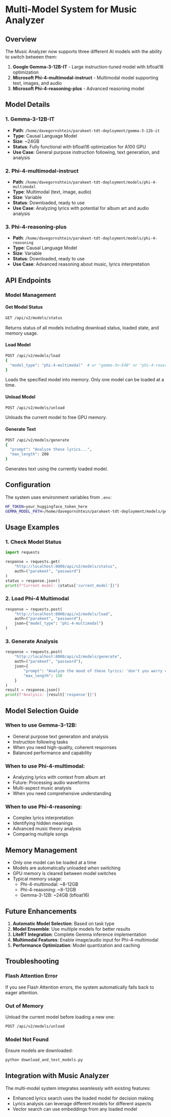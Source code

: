 # Multi-Model System for Music Analyzer

## Overview
The Music Analyzer now supports three different AI models with the ability to switch between them:

1. **Google Gemma-3-12B-IT** - Large instruction-tuned model with bfloat16 optimization
2. **Microsoft Phi-4-multimodal-instruct** - Multimodal model supporting text, images, and audio
3. **Microsoft Phi-4-reasoning-plus** - Advanced reasoning model

## Model Details

### 1. Gemma-3-12B-IT
- **Path**: `/home/davegornshtein/parakeet-tdt-deployment/gemma-3-12b-it`
- **Type**: Causal Language Model
- **Size**: ~24GB
- **Status**: Fully functional with bfloat16 optimization for A100 GPU
- **Use Case**: General purpose instruction following, text generation, and analysis

### 2. Phi-4-multimodal-instruct
- **Path**: `/home/davegornshtein/parakeet-tdt-deployment/models/phi-4-multimodal`
- **Type**: Multimodal (text, image, audio)
- **Size**: Variable
- **Status**: Downloaded, ready to use
- **Use Case**: Analyzing lyrics with potential for album art and audio analysis

### 3. Phi-4-reasoning-plus
- **Path**: `/home/davegornshtein/parakeet-tdt-deployment/models/phi-4-reasoning`
- **Type**: Causal Language Model
- **Size**: Variable
- **Status**: Downloaded, ready to use
- **Use Case**: Advanced reasoning about music, lyrics interpretation

## API Endpoints

### Model Management

#### Get Model Status
```bash
GET /api/v2/models/status
```
Returns status of all models including download status, loaded state, and memory usage.

#### Load Model
```bash
POST /api/v2/models/load
{
  "model_type": "phi-4-multimodal"  # or "gemma-3n-E4B" or "phi-4-reasoning"
}
```
Loads the specified model into memory. Only one model can be loaded at a time.

#### Unload Model
```bash
POST /api/v2/models/unload
```
Unloads the current model to free GPU memory.

#### Generate Text
```bash
POST /api/v2/models/generate
{
  "prompt": "Analyze these lyrics...",
  "max_length": 200
}
```
Generates text using the currently loaded model.

## Configuration

The system uses environment variables from `.env`:
```bash
HF_TOKEN=your_huggingface_token_here
GEMMA_MODEL_PATH=/home/davegornshtein/parakeet-tdt-deployment/models/gemma-3n-E4B
```

## Usage Examples

### 1. Check Model Status
```python
import requests

response = requests.get(
    "http://localhost:8000/api/v2/models/status",
    auth=("parakeet", "password")
)
status = response.json()
print(f"Current model: {status['current_model']}")
```

### 2. Load Phi-4 Multimodal
```python
response = requests.post(
    "http://localhost:8000/api/v2/models/load",
    auth=("parakeet", "password"),
    json={"model_type": "phi-4-multimodal"}
)
```

### 3. Generate Analysis
```python
response = requests.post(
    "http://localhost:8000/api/v2/models/generate",
    auth=("parakeet", "password"),
    json={
        "prompt": "Analyze the mood of these lyrics: 'don't you worry child'",
        "max_length": 150
    }
)
result = response.json()
print(f"Analysis: {result['response']}")
```

## Model Selection Guide

### When to use Gemma-3-12B:
- General purpose text generation and analysis
- Instruction following tasks
- When you need high-quality, coherent responses
- Balanced performance and capability

### When to use Phi-4-multimodal:
- Analyzing lyrics with context from album art
- Future: Processing audio waveforms
- Multi-aspect music analysis
- When you need comprehensive understanding

### When to use Phi-4-reasoning:
- Complex lyrics interpretation
- Identifying hidden meanings
- Advanced music theory analysis
- Comparing multiple songs

## Memory Management

- Only one model can be loaded at a time
- Models are automatically unloaded when switching
- GPU memory is cleared between model switches
- Typical memory usage:
  - Phi-4-multimodal: ~8-12GB
  - Phi-4-reasoning: ~8-12GB
  - Gemma-3-12B: ~24GB (bfloat16)

## Future Enhancements

1. **Automatic Model Selection**: Based on task type
2. **Model Ensemble**: Use multiple models for better results
3. **LiteRT Integration**: Complete Gemma inference implementation
4. **Multimodal Features**: Enable image/audio input for Phi-4-multimodal
5. **Performance Optimization**: Model quantization and caching

## Troubleshooting

### Flash Attention Error
If you see Flash Attention errors, the system automatically falls back to eager attention.

### Out of Memory
Unload the current model before loading a new one:
```bash
POST /api/v2/models/unload
```

### Model Not Found
Ensure models are downloaded:
```bash
python download_and_test_models.py
```

## Integration with Music Analyzer

The multi-model system integrates seamlessly with existing features:
- Enhanced lyrics search uses the loaded model for decision making
- Lyrics analysis can leverage different models for different aspects
- Vector search can use embeddings from any loaded model
